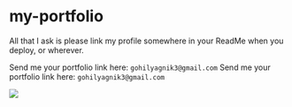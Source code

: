 # my-portfolio

All that I ask is please link my profile somewhere in your ReadMe when you deploy, or wherever.

Send me your portfolio link here: `gohilyagnik3@gmail.com`
Send me your portfolio link here: `gohilyagnik3@gmail.com`

![](https://visitor-badge.glitch.me/badge?page_id=Yagnik-Gohil.Portfolio)

